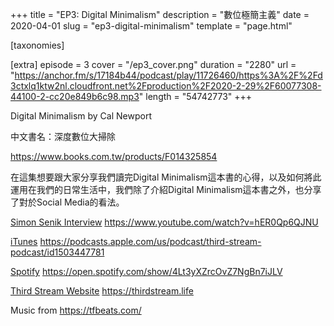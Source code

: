 +++
title = "EP3: Digital Minimalism"
description = "數位極簡主義"
date = 2020-04-01
slug = "ep3-digital-minimalism"
template = "page.html"

[taxonomies]

[extra]
episode = 3
cover = "/ep3_cover.png"
duration = "2280"
url = "https://anchor.fm/s/17184b44/podcast/play/11726460/https%3A%2F%2Fd3ctxlq1ktw2nl.cloudfront.net%2Fproduction%2F2020-2-29%2F60077308-44100-2-cc20e849b6c98.mp3"
length = "54742773"
+++

Digital Minimalism by Cal Newport

中文書名：深度數位大掃除
<!-- more -->
https://www.books.com.tw/products/F014325854

在這集想要跟大家分享我們讀完Digital Minimalism這本書的心得，以及如何將此運用在我們的日常生活中，我們除了介紹Digital Minimalism這本書之外，也分享了對於Social Media的看法。

[Simon Senik Interview](https://www.youtube.com/watch?v=hER0Qp6QJNU)
https://www.youtube.com/watch?v=hER0Qp6QJNU


[iTunes](https://podcasts.apple.com/us/podcast/third-stream-podcast/id1503447781)
https://podcasts.apple.com/us/podcast/third-stream-podcast/id1503447781

[Spotify](https://open.spotify.com/show/4Lt3yXZrcOvZ7NgBn7iJLV)
https://open.spotify.com/show/4Lt3yXZrcOvZ7NgBn7iJLV

[Third Stream Website](https://thirdstream.life)
https://thirdstream.life


Music from https://tfbeats.com/
